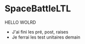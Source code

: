 # SpaceBattleLTL

HELLO WOLRD

- J'ai fini les pré, post, raises 
- Je ferrai les test unitaires demain